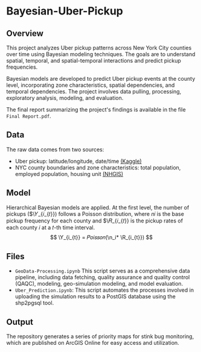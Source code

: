 # Bayesian-Uber-Pickup

## Overview

This project analyzes Uber pickup patterns across New York City counties over time using Bayesian modeling techniques. The goals are to understand spatial, temporal, and spatial-temporal interactions and predict pickup frequencies. 

Bayesian models are developed to predict Uber pickup events at the county level, incorporating zone characteristics, spatial dependencies, and temporal dependencies. The project involves data pulling, processing, exploratory analysis, modeling, and evaluation.

The final report summarizing the project's findings is available in the file `Final Report.pdf`.

## Data
The raw data comes from two sources:
 
  * Uber pickup: latitude/longitude, date/time [(Kaggle)](https://www.kaggle.com/fivethirtyeight/uber-pickups-in-new-york-city)
  * NYC county boundaries and zone characteristics: total population, employed population, housing unit [(NHGIS)](https://data2.nhgis.org/main)

## Model
Hierarchical Bayesian models are applied. At the first level, the number of pickups ($\𝑌_{𝑖_{𝑡}}) follows a Poisson distribution, where 𝑛𝑖 is the base pickup frequency for each county and $\𝑅_{𝑖_{𝑡}} is the pickup rates of each county 𝑖 at a 𝑡-th time interval.
$$
\Y_{i_{t}} = 𝑃𝑜𝑖𝑠𝑠𝑜𝑛(\n_i* \R_{i_{t}})
$$

## Files
  * `GeoData-Processing.ipynb` This script serves as a comprehensive data pipeline, including data fetching, quality assurance and quality control (QAQC), modeling, geo-simulation modeling, and model evaluation.
  * `Uber_Prediction.ipynb`:  This script automates the processes involved in uploading the simulation results to a PostGIS database using the shp2pgsql tool.

## Output
The repository generates a series of priority maps for stink bug monitoring, which are published on ArcGIS Online for easy access and utilization.
